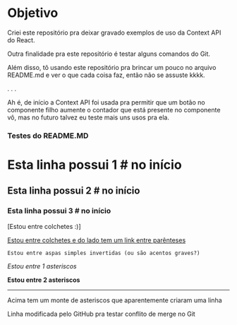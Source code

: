 # Objetivo

Criei este repositório pra deixar gravado exemplos de uso da Context API do React.

Outra finalidade pra este repositório é testar alguns comandos do Git.

Além disso, tô usando este repositório pra brincar um pouco no arquivo README.md e ver o que cada coisa faz, então não se assuste kkkk.

.
.
.

Ah é, de início a Context API foi usada pra permitir que um botão no componente filho aumente o contador que está presente no componente vô, mas no futuro talvez eu teste mais uns usos pra ela.

### Testes do README.MD 


# Esta linha possui 1 # no início

## Esta linha possui 2 # no início

### Esta linha possui 3 # no início

[Estou entre colchetes :)]

[Estou entre colchetes e do lado tem um link entre parênteses](https://www.youtube.com)

`Estou entre aspas simples invertidas (ou são acentos graves?)`

*Estou entre 1 asteriscos*

**Estou entre 2 asteriscos**

**********************************************

Acima tem um monte de asteriscos que aparentemente criaram uma linha

Linha modificada pelo GitHub pra testar conflito de merge no Git
